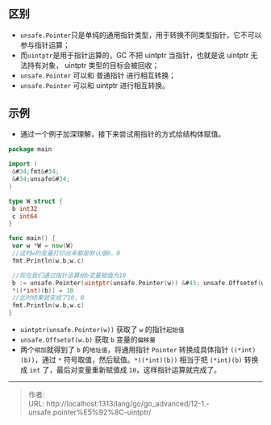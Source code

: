 # 

## 区别

- `unsafe.Pointer`只是单纯的通用指针类型，用于转换不同类型指针，它不可以参与指针运算；
- 而`uintptr`是用于指针运算的，GC 不把 uintptr 当指针，也就是说 uintptr 无法持有对象， uintptr 类型的目标会被回收；
- `unsafe.Pointer` 可以和 普通指针 进行相互转换；
- `unsafe.Pointer` 可以和 uintptr 进行相互转换。

## 示例

- 通过一个例子加深理解，接下来尝试用指针的方式给结构体赋值。

```go
package main

import (
 &#34;fmt&#34;
 &#34;unsafe&#34;
)

type W struct {
 b int32
 c int64
}

func main() {
 var w *W = new(W)
 //这时w的变量打印出来都是默认值0，0
 fmt.Println(w.b,w.c)

 //现在我们通过指针运算给b变量赋值为10
 b := unsafe.Pointer(uintptr(unsafe.Pointer(w)) &#43; unsafe.Offsetof(w.b))
 *((*int)(b)) = 10
 //此时结果就变成了10，0
 fmt.Println(w.b,w.c)
}
```

- `uintptr(unsafe.Pointer(w))` 获取了 `w` 的指针`起始值`
- `unsafe.Offsetof(w.b)` 获取 `b` 变量的`偏移量`
- 两个`相加`就得到了 `b` 的`地址值`，将通用指针 `Pointer` 转换成具体指针 `((*int)(b))`，通过 `*` 符号取值，然后赋值。`*((*int)(b))` 相当于把 `(*int)(b)` 转换成 `int` 了，最后对变量重新赋值成 `10`，这样指针运算就完成了。

---

> 作者:   
> URL: http://localhost:1313/lang/go/go_advanced/12-1.-unsafe.pointer%E5%92%8C-uintptr/  

